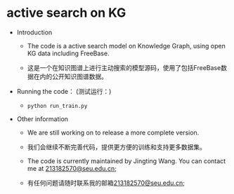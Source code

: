 # active search on KG

- Introduction

    - The code is a active search model on Knowledge Graph, using open KG data including FreeBase. 

    - 这是一个在知识图谱上进行主动搜索的模型源码，使用了包括FreeBase数据在内的公开知识图谱数据。

        
- Running the code： (测试运行：)

    - `python run_train.py`

- Other information

    - We are still working on to release a more complete version.  

    - 我们会继续不断完善代码，提供更方便的训练和支持更多数据集。

    - The code is currently maintained by Jingting Wang. You can contact me at [213182570@seu.edu.cn](mailto:213182570@seu.edu.cn);

    - 有任何问题请随时联系我的邮箱[213182570@seu.edu.cn](mailto:213182570@seu.edu.cn);

